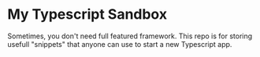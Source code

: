 # My Typescript Sandbox
Sometimes, you don't need full featured framework. This repo is for storing usefull "snippets" that anyone can use to start a new Typescript app.